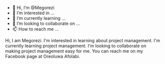 - 👋 Hi, I’m @Megorezi
- 👀 I’m interested in ...
- 🌱 I’m currently learning ...
- 💞️ I’m looking to collaborate on ...
- 📫 How to reach me ...

<!---
Megorezi/Megorezi is a ✨ special ✨ repository because its `README.md` (this file) appears on your GitHub profile.
You can click the Preview link to take a look at your changes.
--->
Hi, I am Megorezi.
I'm interested in learning about project management.
I'm currently learning project management.
I'm looking to collaborate on making project management easy for me.
You can reach me on my Facebook page at Oreoluwa Afolabi.
